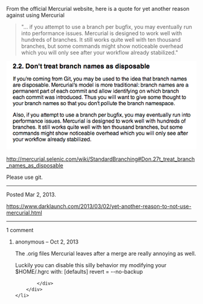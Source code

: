 From the official Mercurial website, here is a quote for yet another reason against using Mercurial

> "... if you attempt to use a branch per bugfix, you may eventually run into performance issues. Mercurial is designed to work well with hundreds of branches. It still works quite well with ten thousand branches, but some commands might show noticeable overhead which you will only see after your workflow already stabilized."

<img alt="" src="/img/uploads/2013-03/branch-names-not-disposable.png" />

http://mercurial.selenic.com/wiki/StandardBranching#Don.27t_treat_branch_names_as_disposable

Please use git.

---

Posted Mar 2, 2013.

https://www.darklaunch.com/2013/03/02/yet-another-reason-to-not-use-mercurial.html

---

1 comment

<ol>
    <li>
        <div>
            anonymous &ndash; Oct 2, 2013
            <div>

The .orig files Mercurial leaves after a merge are really annoying as well.

Luckily you can disable this silly behavior my modifying your $HOME/.hgrc with:
[defaults]
revert = --no-backup

            </div>
        </div>
    </li>
</ol>
